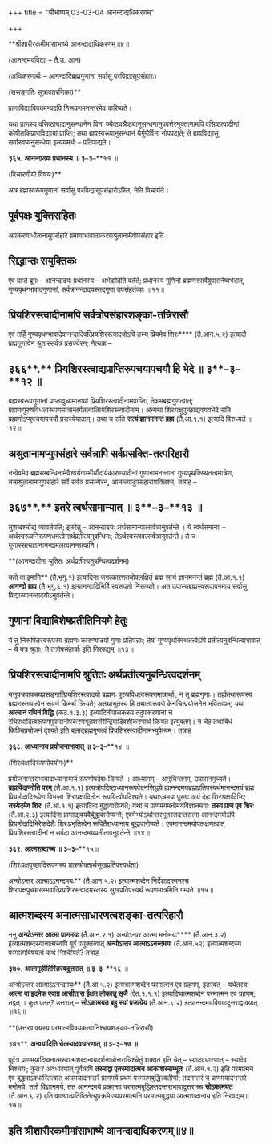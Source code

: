 +++
title = "श्रीभाष्यम् 03-03-04 आनन्दाद्यधिकरणम्"

+++


**श्रीशारीरकमीमांसाभाष्ये आनन्दाद्यधिकरणम्॥४॥

(आनन्दमयविद्या – तै.उ. आन)

(अधिकरणार्थः – आनन्दादिब्रह्मगुणानां सर्वासु परविद्यासूपसंहारः)

(ससङ्गतिः सूत्रावतरणिका)**

प्राणाविद्याविषयमन्यदपि निरूपणमनन्तरमेव करिष्यते।

यथा प्राणस्य वसिष्ठत्वाद्यनुसन्धानेन विना ज्यैष्ठ्यश्रैष्ठ्यानुसन्धनानुपपत्तेरनुक्तानामपि वसिष्ठत्वादीनां कौषीतकिप्राणविद्यायां प्राप्तिः; तथा ब्रह्मस्वरूपानुसन्धानं यैर्गुणैर्विना नोपपद्यते; ते ब्रह्मविद्यासु सर्वास्वप्यनुसन्धेया इत्ययमर्थः – प्रतिपाद्यते।

**३६५**. **आनन्दादयः प्रधानस्य ॥ ३**–**३**–**११ ॥

(विचारणीयो विषयः)**

अत्र ब्रह्मस्वरूपगुणानां सर्वासु परविद्यासूपसंहारोऽस्ति, नेति विचार्यते।

## पूर्वपक्षः युक्तिसहितः

अप्रकरणाधीतानामुपसंहारे प्रमाणाभावात्प्रकरणश्रुतानामेवोपसंहार इति।

## सिद्धान्तः सयुक्तिकः

एवं प्राप्ते ब्रूमः – आनन्दादयः प्रधानस्य – अभेदादिति वर्तते; प्रधानस्य गुणिनो ब्रह्मणस्सर्वेषूपासनेष्वभेदात्, गुण्यपृथग्भावाद्गुणानां, सर्वत्रानन्दादयस्तद्गुणा उपसंहर्तव्याः ॥११॥

## प्रियशिरस्त्वादीनामपि सर्वत्रोपसंहारशङ्का-तन्निरासौ

एवं तर्हि गुण्यपृथग्भावादेवानन्दादिवत्प्रियशिरस्त्वादयोऽपि तस्य प्रियमेव शिरः**** (तै.आन.५.२) इत्यादौ ब्रह्मगुणत्वेन श्रुतास्सर्वत्र प्रसज्येरन्; नेत्याह –

## ३६६**.** प्रियशिरस्त्वाद्यप्राप्तिरुपचयापचयौ हि भेदे ॥ ३**–**३**–**१२ ॥

ब्रह्मस्वरूपगुणानां प्राप्तावुच्यमानायां प्रियशिरस्त्वादीनामप्राप्तिः, तेषामब्रह्मगुणत्वात्; ब्रह्मणःपुरुषविधत्वरूपणमात्रान्तर्गतत्वात्प्रियशिरस्त्वादीनाम्। अन्यथा शिरःपक्षुपुच्छाद्यवयवभेदे सति ब्रह्मणोऽप्युपचयापचयौ प्रसज्येयाताम्। तथा च सति **सत्यं ज्ञानमनन्तं ब्रह्म** (तै.आ.१.१) इत्यादि विरुध्यते ॥१२॥

## अश्रुतानामप्युपसंहारे सर्वत्रापि सर्वप्रसक्ति-तत्परिहारौ

नन्वेवमेव ब्रह्मसम्बन्धिनामेवैश्वर्यगाम्भीर्यौदार्यकारुण्यादीनां गुणानामनन्तानां गुण्यपृथक्स्थितत्वमात्रेण, तत्राश्रुतानामप्युपसंहारे सर्वे सर्वत्र प्रसज्येरन्, आनन्त्यादुपसंहाराशक्तिश्च; तत्राह –

## ३६७**.** इतरे त्वर्थसामान्यात् ॥ ३**–**३**–**१३ ॥

तुशब्दश्चोद्यं व्यावर्तयति; इतरेतु – आनन्दादयः अर्थसामान्यात्सर्वत्रानुवर्तन्ते । ये त्वर्थसमानाः – अर्थस्वरूपनिरूपणधर्मत्वेनार्थप्रतीत्यनुबन्धिनः; तेऽर्थस्वरूपवत्सर्वत्रानुवर्तन्ते। ते च गुणास्सत्यज्ञानानन्दामलत्वानन्तत्वानि।

**(आनन्दादीनां श्रुतितः अर्थप्रतीत्यनुबन्धित्वदर्शनम्)

 यतो वा इमानि** (तै.भृगु.१) इत्यादिना जगत्कारणतयोपलक्षितं ब्रह्म सत्यं ज्ञानमनन्तं ब्रह्म (तै.आ.१.१) **आनन्दो ब्रह्म** (तै.भृगु.६.१) इत्यानन्दादिभिर्हि स्वरूपतो निरूप्यते। अत उपास्यब्रह्मस्वरूपावगमाय सर्वासु विद्यास्वानन्दादयोऽनुवर्तन्ते।

## गुणानां विद्याविशेषप्रतीतिनियमे हेतुः

ये तु निरूपितस्वरूपस्य ब्रह्मणः कारुण्यादयो गुणाः प्रतिपन्नाः; तेषां गुण्यपृथक्स्थितत्वेऽपि प्रतीत्यनुबन्धित्वाभावात् – ये यत्र श्रुताः, ते तत्रोपसंहार्याः इति निरवद्यम् ॥१३॥

## प्रियशिरस्त्वादीनामपि श्रुतितः अर्थप्रतीत्यनुबन्धित्वदर्शनम्

यत्तूपचयापचयप्रसङ्गात्प्रियशिरस्त्वादयो ब्रह्मणः पुरुषविधत्वरूपणमात्रार्थाः; न तु ब्रह्मगुणाः। तर्ह्यतथारूपस्य ब्रह्मणस्तथात्वेन रूपणं किमर्थं क्रियते; अतथाभूतस्य हि तथात्वरूपणे केनचित्प्रयोजनेन भवितव्यम्; यथा **आत्मानं रथिनं विद्धि** (कठ.१.३.३) इत्यादिनोपासकस्य तदुपकरणानां च रथिरथादित्वरूपणमुपासनोपकरणभूतशरीरेन्द्रियादिवशीकरणार्थं क्रियत इत्युक्तम्। न चेह तथाविधं किञ्चिप्रयोजनं दृश्यते इति बलाद्ब्रह्मगुणत्वं प्रियशिरस्त्वादीनामभ्युपेत्यम्। तत्राह

**३६८**. **आध्यानाय प्रयोजनाभावात् ॥ ३**–**३**–**१४ ॥

(शिरःपक्षादिरूपणोपयोगः)**

प्रयोजनान्तराभावादाध्यानायायं रूपणोपदेशः क्रियते । आध्यानम् – अनुचिन्तनम्, उपासनमुच्यते। **ब्रह्मविदाप्नोति परम्** (तै.आ.१.१) इत्यत्रोपदिष्टाध्यानरूपवेदनसिद्धये ह्यानन्दमयब्रह्मप्रतिपत्त्यर्थमानन्दमयं ब्रह्म प्रियमोदादिरूपेण विभज्य शिरःपक्षादित्वेन रूपयित्वोपदिश्यते। यथाऽन्नमयः पुरुषः अयं देहः शिरःपक्षादिभिः; **तस्येदमेव शिरः** (तै.आ.१.१) इत्यादिना बुद्धावारोप्यते; यथा च प्राणमयमनोमयविज्ञानमयाः **तस्य प्राण एव शिरः** (तै.आ.२.३) इत्यादिना प्राणाद्यवयवैर्बुद्धावारोप्यन्ते; एवमेभ्योऽर्थान्तरभूतस्तदन्तरात्मा आनन्दमयोऽपि प्रियमोदादिभिरेकदेशैः शिरःप्रभृतित्वेन रूपितैराध्यानाय बुद्धावारोप्यते। एवमानन्दमयोपलक्षणत्वात् प्रियशिरस्त्वादीनां न सर्वदा आनन्दमयप्रतीतावनुवर्तन्ते ॥१४॥

**३६९**. **आत्मशब्दाच्च ॥ ३**–**३**–**१५॥

(शिरःपक्षपुच्छादिरूपणस्य शास्त्रोक्तार्थसुखप्रतिपत्त्यर्थता)

अन्योऽन्तर आत्माऽऽनन्दमयः** (तै.आन.५.२) इत्यात्मशब्देन निर्देशादात्मनश्च शिरःपक्षपुच्छासम्भवात्प्रियशिरस्त्वादयस्तस्य सुखप्रतिपत्त्यर्थं रूपणमात्रमिति गम्यते ॥१५॥

## आत्मशब्दस्य अनात्मसाधारणत्वशङ्का-तत्परिहारौ

ननु **अन्योऽन्तर आत्मा प्राणमयः** (तै.आन.२.१) अन्योऽन्यर आत्मा मनोमयः**** (तै.आन.३.२) इत्यात्मशब्दस्यानात्मस्वपि पूर्वं प्रयुक्तत्वात्
**अन्योऽन्तर आत्माऽऽनन्दमयः** (तै.आन.५२) इत्यात्मशब्दस्य परमात्मविषयत्वं कथं निश्चीयते? तत्राह –

**३७०**. **आत्मगृहीतिरितरवदुत्तरात् ॥ ३**–**३**–**१६ ॥

अन्योऽन्तर आत्माऽऽनन्दमयः** (तै.आ.५.२) इत्यत्रात्मशब्देन परमात्मन एव ग्रहणम्, इतरवत् – यथेतरत्र **आत्मा वा इदमेक एवाग्र आसीत् स ईक्षत लोकान्नु सृजै** (ऐत.१.१.१) इत्यादिष्वात्मशब्देन परमात्मन एव ग्रहणम्; तद्वत् । कुत एतत्? उत्तरात् –
**सोऽकामयत बहु स्यां प्रजायेय** (तै.आन.६.२) इत्यानन्दमयविषयादुत्तराद्वाक्यात् ॥१६॥

**(उत्तरवाक्यस्य परमात्मविषयकत्वानिश्चयशङ्का-तन्निरासौ)

३७१**. **अन्वयादिति चेत्स्यादवधारणात् ॥ ३**–**३**–**१७ ॥**

पूर्वत्र प्राणमयादिष्वनात्मस्वात्मशब्दान्वयदर्शनान्नोत्तरान्निश्चेतुं शक्यत इति चेत् – स्यादवधारणात् – स्यादेव निश्चयः; कुतः? अवधारणात् पूर्वत्रापि **तस्माद्वा एतस्मादात्मन आकाशस्सम्भूतः** (तै.आन.१.२) इति परमात्मन एव बुद्ध्याऽवधारितत्वात् अन्नमयादनन्तरे प्राणमये प्रथमं परमात्मबुद्धिरवतीर्णा; तदनन्तरं च प्राणमयादनन्तरे मनोमये; ततो विज्ञानमये, तत आनन्दमये प्रक्रान्ता परमात्मबुद्धिस्तदन्तराभावादुत्तराच्च **सोऽकामयत** (तै.आन.६.२) इति वाक्यात्प्रतिष्ठितेत्युपक्रमेऽप्यपरमात्मनि परमात्मबुद्ध्या आत्मशब्दान्वय इति निरवद्यम्॥१७॥

## इति श्रीशारीरकमीमांसाभाष्ये आनन्दाद्यधिकरणम्॥४॥



